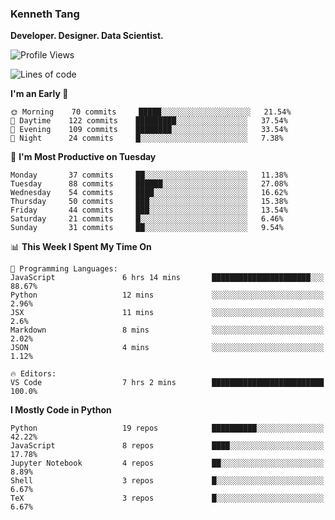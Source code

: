 ### Kenneth Tang
**Developer. Designer. Data Scientist.**

<!-- [![Kenny's GitHub stats](https://github-readme-stats.vercel.app/api?username=Kenny477)](https://github.com/anuraghazra/github-readme-stats) -->

<!-- [![Top Languages](https://github-readme-stats.vercel.app/api/top-langs/?username=anuraghazra)](https://github.com/anuraghazra/github-readme-stats) -->

<!--START_SECTION:waka-->
![Profile Views](http://img.shields.io/badge/Profile%20Views-0-blue)

![Lines of code](https://img.shields.io/badge/From%20Hello%20World%20I%27ve%20Written-12%20Million%20lines%20of%20code-blue)

**I'm an Early 🐤** 

```text
🌞 Morning    70 commits     █████░░░░░░░░░░░░░░░░░░░░   21.54% 
🌆 Daytime    122 commits    █████████░░░░░░░░░░░░░░░░   37.54% 
🌃 Evening    109 commits    ████████░░░░░░░░░░░░░░░░░   33.54% 
🌙 Night      24 commits     █░░░░░░░░░░░░░░░░░░░░░░░░   7.38%

```
📅 **I'm Most Productive on Tuesday** 

```text
Monday       37 commits     ██░░░░░░░░░░░░░░░░░░░░░░░   11.38% 
Tuesday      88 commits     ██████░░░░░░░░░░░░░░░░░░░   27.08% 
Wednesday    54 commits     ████░░░░░░░░░░░░░░░░░░░░░   16.62% 
Thursday     50 commits     ███░░░░░░░░░░░░░░░░░░░░░░   15.38% 
Friday       44 commits     ███░░░░░░░░░░░░░░░░░░░░░░   13.54% 
Saturday     21 commits     █░░░░░░░░░░░░░░░░░░░░░░░░   6.46% 
Sunday       31 commits     ██░░░░░░░░░░░░░░░░░░░░░░░   9.54%

```


📊 **This Week I Spent My Time On** 

```text
💬 Programming Languages: 
JavaScript               6 hrs 14 mins       ██████████████████████░░░   88.67% 
Python                   12 mins             ░░░░░░░░░░░░░░░░░░░░░░░░░   2.96% 
JSX                      11 mins             ░░░░░░░░░░░░░░░░░░░░░░░░░   2.6% 
Markdown                 8 mins              ░░░░░░░░░░░░░░░░░░░░░░░░░   2.02% 
JSON                     4 mins              ░░░░░░░░░░░░░░░░░░░░░░░░░   1.12%

🔥 Editors: 
VS Code                  7 hrs 2 mins        █████████████████████████   100.0%

```

**I Mostly Code in Python** 

```text
Python                   19 repos            ██████████░░░░░░░░░░░░░░░   42.22% 
JavaScript               8 repos             ████░░░░░░░░░░░░░░░░░░░░░   17.78% 
Jupyter Notebook         4 repos             ██░░░░░░░░░░░░░░░░░░░░░░░   8.89% 
Shell                    3 repos             █░░░░░░░░░░░░░░░░░░░░░░░░   6.67% 
TeX                      3 repos             █░░░░░░░░░░░░░░░░░░░░░░░░   6.67%

```



<!--END_SECTION:waka-->

